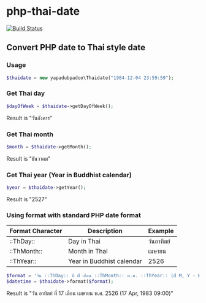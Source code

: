 # php-thai-date
[![Build Status](https://travis-ci.org/yapadubpadoo/php-thai-date.svg?branch=dev)](https://travis-ci.org/yapadubpadoo/php-thai-date.svg)

## Convert PHP date to Thai style date
### Usage
```php
$thaidate = new yapadubpadoo\Thaidate("1984-12-04 23:59:59");
```
### Get Thai day
```php
$dayOfWeek = $thaidate->getDayOfWeek();
```
Result is "วันอังคาร"

### Get Thai month
```php
$month = $thaidate->getMonth();
```
Result is "ธันวาคม"

### Get Thai year (Year in Buddhist calendar)
```php
$year = $thaidate->getYear();
```
Result is "2527"

### Using format with standard PHP date format
| Format Character | Description | Example         |
| ------------- | ----------- | ----------- | 
| ::ThDay::| Day in Thai | วันอาทิตย์ |
| ::ThMonth::| Month in Thai  | เมษายน |
| ::ThYear::| Year in Buddhist calendar | 2526 |

```php
$format = 'วัน ::ThDay:: ที่ d เดือน ::ThMonth:: พ.ศ. ::ThYear:: (d M, Y - H:i)';
$datetime = $thaidate->format($format);
```
Result is "วัน อาทิตย์ ที่ 17 เดือน เมษายน พ.ศ. 2526 (17 Apr, 1983 09:00)"
